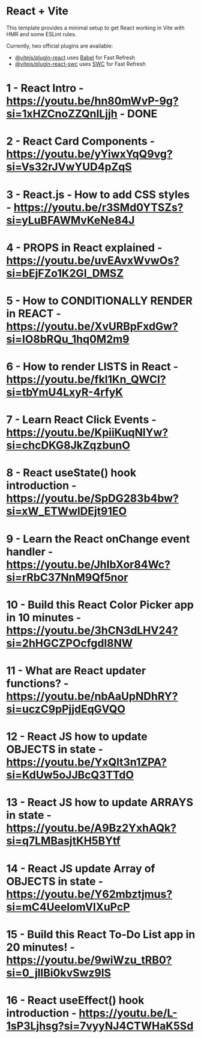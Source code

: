 # React + Vite

This template provides a minimal setup to get React working in Vite with HMR and some ESLint rules.

Currently, two official plugins are available:

-   [@vitejs/plugin-react](https://github.com/vitejs/vite-plugin-react/blob/main/packages/plugin-react/README.md) uses [Babel](https://babeljs.io/) for Fast Refresh
-   [@vitejs/plugin-react-swc](https://github.com/vitejs/vite-plugin-react-swc) uses [SWC](https://swc.rs/) for Fast Refresh

# 1 - React Intro - https://youtu.be/hn80mWvP-9g?si=1xHZCnoZZQnILjjh - DONE

# 2 - React Card Components - https://youtu.be/yYiwxYqQ9vg?si=Vs32rJVwYUD4pZqS

# 3 - React.js - How to add CSS styles - https://youtu.be/r3SMd0YTSZs?si=yLuBFAWMvKeNe84J

# 4 - PROPS in React explained - https://youtu.be/uvEAvxWvwOs?si=bEjFZo1K2GI_DMSZ

# 5 - How to CONDITIONALLY RENDER in REACT - https://youtu.be/XvURBpFxdGw?si=IO8bRQu_1hq0M2m9

# 6 - How to render LISTS in React - https://youtu.be/fkl1Kn_QWCI?si=tbYmU4LxyR-4rfyK

# 7 - Learn React Click Events - https://youtu.be/KpiiKuqNlYw?si=chcDKG8JkZqzbunO

# 8 - React useState() hook introduction - https://youtu.be/SpDG283b4bw?si=xW_ETWwlDEjt91EO

# 9 - Learn the React onChange event handler - https://youtu.be/JhIbXor84Wc?si=rRbC37NnM9Qf5nor

# 10 - Build this React Color Picker app in 10 minutes - https://youtu.be/3hCN3dLHV24?si=2hHGCZPOcfgdl8NW

# 11 - What are React updater functions? - https://youtu.be/nbAaUpNDhRY?si=uczC9pPjjdEqGVQO

# 12 - React JS how to update OBJECTS in state - https://youtu.be/YxQlt3n1ZPA?si=KdUw5oJJBcQ3TTdO

# 13 - React JS how to update ARRAYS in state - https://youtu.be/A9Bz2YxhAQk?si=q7LMBasjtKH5BYtf

# 14 - React JS update Array of OBJECTS in state - https://youtu.be/Y62mbztjmus?si=mC4UeelomVIXuPcP

# 15 - Build this React To-Do List app in 20 minutes! - https://youtu.be/9wiWzu_tRB0?si=0_jllBi0kvSwz9lS

# 16 - React useEffect() hook introduction - https://youtu.be/L-1sP3Ljhsg?si=7vyyNJ4CTWHaK5Sd
